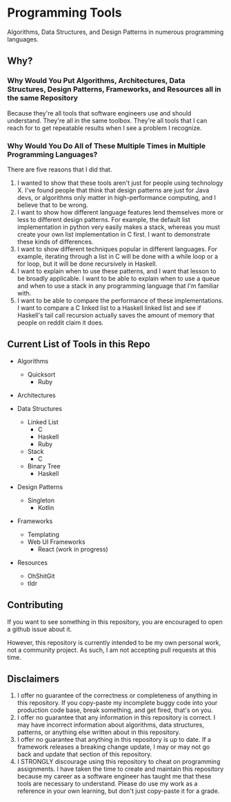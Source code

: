 # Programming Tools
Algorithms, Data Structures, and Design Patterns in numerous programming languages.

## Why?

### Why Would You Put Algorithms, Architectures, Data Structures, Design Patterns, Frameworks, and Resources all in the same Repository 

Because they're all tools that software engineers use and should understand.
They're all in the same toolbox. They're all tools that I can reach for to 
get repeatable results when I see a problem I recognize.

### Why Would You Do All of These Multiple Times in Multiple Programming Languages?

There are five reasons that I did that.
1. I wanted to show that these tools aren't just for people using technology X.
I've found people that think that design patterns are just for Java devs, or 
algorithms only matter in high-performance computing, and I believe that to be 
wrong.
2. I want to show how different language features lend themselves more or less
to different design patterns. For example, the default list implementation 
in python very easily makes a stack, whereas you must create your own list
implementation in C first. I want to demonstrate these kinds of differences.
3. I want to show different techniques popular in different languages. 
For example, iterating through a list in C will be done with a while loop or 
a for loop, but it will be done recursively in Haskell.
4. I want to explain when to use these patterns, and I want that lesson to 
be broadly applicable. I want to be able to explain when to use a queue
and when to use a stack in any programming language that I'm familiar with.
5. I want to be able to compare the performance of these implementations. I 
want to compare a C linked list to a Haskell linked list and see if Haskell's 
tail call recursion actually saves the amount of memory that people on reddit 
claim it does.

## Current List of Tools in this Repo
- Algorithms
    - Quicksort
        - Ruby

- Architectures
  
- Data Structures
    - Linked List
        - C
        - Haskell
        - Ruby
    - Stack
        - C
    - Binary Tree
        - Haskell

- Design Patterns
    - Singleton
        - Kotlin

- Frameworks
    - Templating
    - Web UI Frameworks
        - React (work in progress)

- Resources
    - OhShitGit
    - tldr

## Contributing 

If you want to see something in this repository, you are encouraged to open a
github issue about it. 

However, this repository is currently intended to be my own personal work, not
a community project. As such, I am not accepting pull requests at this time.


## Disclaimers

1. I offer no guarantee of the correctness or completeness of anything in this
   repository. If you copy-paste my incomplete buggy code into your production
   code base, break something, and get fired, that's on you.
2. I offer no guarantee that any information in this repository is correct. I
   may have incorrect information about algorithms, data structures, patterns,
   or anything else written about in this repository.
3. I offer no guarantee that anything in this repository is up to date. If a
   framework releases a breaking change update, I may or may not go back and
   update that section of this repository.
3. I STRONGLY discourage using this repository to cheat on programming
   assignments. I have taken the time to create and maintain this repository
   because my career as a software engineer has taught me that these tools are
   necessary to understand. Please do use my work as a reference in your own
   learning, but don't just copy-paste it for a grade.

